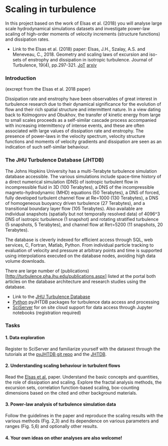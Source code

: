 # Scaling in turbulence

In this project based on the work of Elsas et al. (2018) you will analyse large scale hydrodynamical simulations datasets and investigate power-law scaling of high-order moments of velocity increments (structure functions) and dissipation rates.

- Link to the Elsas et al. (2018) paper: Elsas, J.H., Szalay, A.S. and Meneveau, C., 2018. Geometry and scaling laws of excursion and iso-sets of enstrophy and dissipation in isotropic turbulence. Journal of Turbulence, 19(4), pp.297-321. [JoT](https://www.tandfonline.com/doi/full/10.1080/14685248.2018.1424995) [arxiv](https://arxiv.org/abs/1708.05409)   

### Introduction 
(excrept from the Elsas et al. 2018 paper)

Dissipation rate and enstrophy have been observables of great interest in turbulence research due to their dynamical significance for the evolution of flow and their rich spatial structure and intermittent nature. In a view dating back to Kolmogorov and Obukhov, the transfer of kinetic energy from large to small scales proceeds as a self-similar cascade process accompanied with increasing intermittency of intense events, and these are often associated with large values of dissipation rate and enstrophy. The presence of power-laws in the velocity spectrum, velocity structure functions and moments of velocity gradients and dissipation are seen as an indication of such self-similar behaviour.

### The JHU Turbulence Database (JHTDB)

The Johns Hopkins University has a multi-Terabyte turbulence simulation database accessible. The various simulations include 
space-time history of a direct numerical simulation (DNS) of isotropic turbulent flow in incompressible fluid in 3D (100 Terabytes), a DNS of the incompressible magneto-hydrodynamic (MHD) equations (50 Terabytes), a DNS of forced, fully developed turbulent channel flow at Re=1000 (130 Terabytes), a DNS of homogeneous buoyancy driven turbulence (27 Terabytes), and a transitional boundary layer flow (105 Terabytes). Also available are individual snapshots (spatially but not temporally resolved data) of 4096^3 DNS of isotropic turbulence (1 snapshot) and rotating stratified turbulence (5 snapshots, 5 Terabytes), and channel flow at Reτ=5200 (11 snapshots, 20 Terabytes).

The database is cleverly indexed for efficient access through SQL, web services, C, Fortran, Matlab, Python. From individual particle tracking to evaluation of velocity and pressure at arbitrary points and time is supported using interpolations executed on the database nodes, avoiding high data volume downloads.  

There are large number of (publications)[http://turbulence.pha.jhu.edu/publications.aspx] listed at the portal both articles on the database architecture and research studies using the database. 

- Link to the [JHU Turbulence Database](http://turbulence.pha.jhu.edu/)
- [Python](https://github.com/idies/pyJHTDB) pyJHTDB packages for turbulence data access and processing 
- [SciServer](http://www.sciserver.org) for on site cloud support for data access through Jupyter notebooks (registration required) 

### Tasks

#### 1. Data exploration 
Register to SciServer and familiarize yourself with the datasest through the tutorials at the [pyJHTDB git repo](https://github.com/idies/pyJHTDB) and the [JHTDB](http://turbulence.pha.jhu.edu/tutorial.aspx). 

#### 2. Understanding scaling behaviour in turbulent flows
Read the [Elsas et al.](https://www.tandfonline.com/doi/full/10.1080/14685248.2018.1424995) paper. Understand the basic concepts and quantities, the role of dissipation and scaling. Explore the fractal analysis methods, the excursion sets, correlation function-based scaling, box-counting dimensions based on the cited and other background materials.

#### 3. Power-law analysis of turbulence simulation data 
Follow the guidelines in the paper and reproduce the scaling results with the various methods (Fig. 2,3) and its dependence on various parameters and ranges (Fig. 5,6) and optionally other results. 

#### 4. Your own ideas on other analyses are also welcome!



